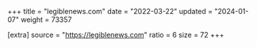 +++
title = "legiblenews.com"
date = "2022-03-22"
updated = "2024-01-07"
weight = 73357

[extra]
source = "https://legiblenews.com"
ratio = 6
size = 72
+++
